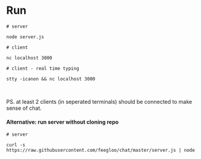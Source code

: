 # Run

`# server`
```
node server.js
```

`# client`
```
nc localhost 3000
```

`# client - real time typing`
```
stty -icanon && nc localhost 3000
```

<br>

PS. at least 2 clients (in seperated terminals) should be connected to make sense of chat.
 
#### Alternative: run server without cloning repo
 
`# server`
```
curl -s https://raw.githubusercontent.com/feegloo/chat/master/server.js | node
```
